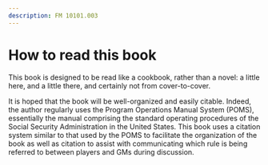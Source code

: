 ```yaml
---
description: FM 10101.003
---
```


# How to read this book

This book is designed to be read like a cookbook, rather than a novel: a little here, and a little there, and certainly not from cover-to-cover. 

It is hoped that the book will be well-organized and easily citable. Indeed, the author regularly uses the Program Operations Manual System \(POMS\), essentially the manual comprising the standard operating procedures of the Social Security Administration in the United States. This book uses a citation system similar to that used by the POMS to facilitate the organization of the book as well as citation to assist with communicating which rule is being referred to between players and GMs during discussion.



